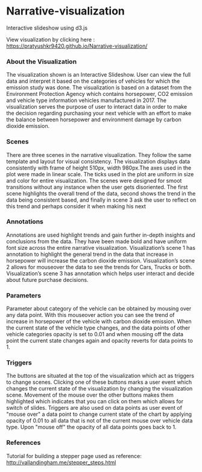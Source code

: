 # Narrative-visualization
Interactive slideshow using d3.js

View visualization by clicking here : https://pratyushkr9420.github.io/Narrative-visualization/

### About the Visualization

The visualization shown is an Interactive Slideshow. User can view the full data and interpret it based on the categories of vehicles for which the emission study was done. The visualization is based on a dataset from the Environment Protection Agency which contains horsepower, CO2 emission and vehicle type information vehicles manufactured in 2017. The visualization serves the purpose of user to interact data in order to make the decision regarding purchasing your next vehicle with an effort to make the balance between horsepower and environment damage by carbon dioxide emission. 

### Scenes

There are three scenes in the narrative visualization. They follow the same template and layout for visual consistency. The visualization displays data consistently with frame of height 510px, width 980px.The axes used in the plot were made in linear scale. The ticks used in the plot are uniform in size and color for entire visualization. The scenes were designed for smoot transitions without any instance when the user gets disoriented. The first scene highlights the overall trend of the data, second shows the trend in the data being consistent based, and finally in scene 3 ask the user to reflect on this trend and perhaps consider it when making his next 

### Annotations

Annotations are used highlight trends and gain further in-depth insights and conclusions from the data. They have been made bold and have uniform font size across the entire narrative visualization. Visualization’s scene 1 has annotation to highlight the general trend in the data that increase in horsepower will increase the carbon dioxide emission. Visualization’s scene 2 allows for mouseover the data to see the trends for Cars, Trucks or both. Visualization’s scene 3 has annotation which helps user interact and decide about future purchase decisions. 

### Parameters

Parameter about category of the vehicle can be obtained by mousing over any data point. With this mouseover action you can see the trend of increase in horsepower of the vehicle with carbon dioxide emission. When the current state of the vehicle type changes, and the data points of other vehicle categories opacity is set to 0.01 and when mousing off the data point the current state changes again and opacity reverts for data points to 1.

### Triggers

The buttons are situated at the top of the visualization which act as triggers to change scenes. Clicking one of these buttons marks a user event which changes the current state of the visualization by changing the visualization scene. Movement of the mouse over the other buttons makes them highlighted which indicates that you can click on them which allows for switch of slides. Triggers are also used on data points as user event of "mouse over" a data point to change current state of the chart by applying opacity of 0.01 to all data that is not of the current mouse over vehicle data type. Upon "mouse off" the opacity of all data points goes back to 1. 


### References

Tutorial for building a stepper page used as reference:
http://vallandingham.me/stepper_steps.html


